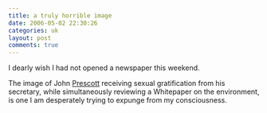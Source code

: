 ```yaml
---
title: a truly horrible image
date: 2006-05-02 22:30:26
categories: uk
layout: post
comments: true
---
```

I dearly wish I had not opened a newspaper this weekend.

The image of John
[Prescott](http://news.bbc.co.uk/1/hi/uk_politics/4959164.stm) receiving
sexual gratification from his secretary, while simultaneously reviewing
a Whitepaper on the environment, is one I am desperately trying to
expunge from my consciousness.
